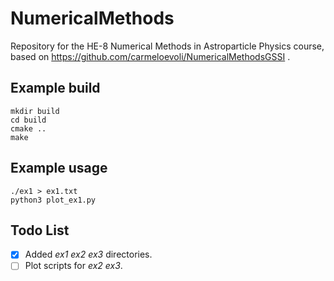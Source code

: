 # NumericalMethods

Repository for the HE-8 Numerical Methods in Astroparticle Physics course, based on https://github.com/carmeloevoli/NumericalMethodsGSSI . 

## Example build

```
mkdir build
cd build
cmake ..
make
```

## Example usage

```
./ex1 > ex1.txt
python3 plot_ex1.py
```

## Todo List

- [x] Added *ex1* *ex2* *ex3* directories.
- [ ] Plot scripts for *ex2* *ex3*. 
